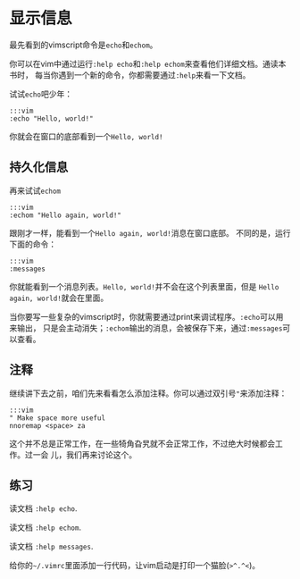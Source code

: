 显示信息
================

最先看到的vimscript命令是`echo`和`echom`。

你可以在vim中通过运行`:help echo`和`:help echom`来查看他们详细文档。通读本书时，
每当你遇到一个新的命令，你都需要通过`:help`来看一下文档。

试试`echo`吧少年：

    :::vim
    :echo "Hello, world!"

你就会在窗口的底部看到一个`Hello, world!`

持久化信息
------------------

再来试试`echom`

    :::vim
    :echom "Hello again, world!"

跟刚才一样，能看到一个`Hello again, world!`消息在窗口底部。
不同的是，运行下面的命令：

    :::vim
    :messages

你就能看到一个消息列表。`Hello, world!`并不会在这个列表里面，但是
`Hello again, world!`就会在里面。

当你要写一些复杂的vimscript时，你就需要通过print来调试程序。`:echo`可以用来输出，
只是会主动消失；`:echom`输出的消息，会被保存下来，通过`:messages`可以查看。

注释
--------

继续讲下去之前，咱们先来看看怎么添加注释。你可以通过双引号`"`来添加注释：

    :::vim
    " Make space more useful
    nnoremap <space> za

这个并不总是正常工作，在一些犄角旮旯就不会正常工作，不过绝大时候都会工作。过一会
儿，我们再来讨论这个。

练习
---------

读文档 `:help echo`.

读文档 `:help echom`.

读文档 `:help messages`.

给你的`~/.vimrc`里面添加一行代码，让vim启动是打印一个猫脸(`>^.^<`)。
